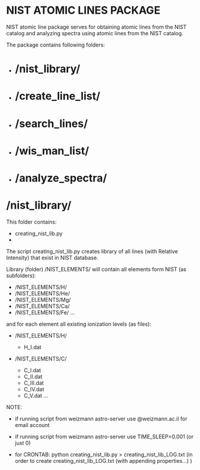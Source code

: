# NIST ATOMIC LINES PACKAGE

NIST atomic line package serves for obtaining atomic lines from the NIST catalog and analyzing spectra using atomic lines from the NIST catalog.

The package contains following folders:
- # /nist_library/
- # /create_line_list/
- # /search_lines/
- # /wis_man_list/
- # /analyze_spectra/


# /nist_library/

This folder contains:
- creating_nist_lib.py
- 

The script creating_nist_lib.py creates library of all lines (with Relative Intensity) that exist in NIST database.

Library (folder) /NIST_ELEMENTS/ will contain all elements form NIST (as subfolders): 

* /NIST_ELEMENTS/H/ 
* /NIST_ELEMENTS/He/
* /NIST_ELEMENTS/Mg/
* /NIST_ELEMENTS/Ca/
* /NIST_ELEMENTS/Fe/ 
...

and for each element all existing ionization levels (as files):

* /NIST_ELEMENTS/H/
  - H_I.dat

* /NIST_ELEMENTS/C/
  - C_I.dat
  - C_II.dat
  - C_III.dat
  - C_IV.dat
  - C_V.dat
...


NOTE:

- if running script from weizmann astro-server use @weizmann.ac.il for email account

- if running script from weizmann astro-server use TIME_SLEEP=0.001 (or just 0)

- for CRONTAB: python creating_nist_lib.py > creating_nist_lib_LOG.txt (in order to create creating_nist_lib_LOG.txt (with appending properties...) )
